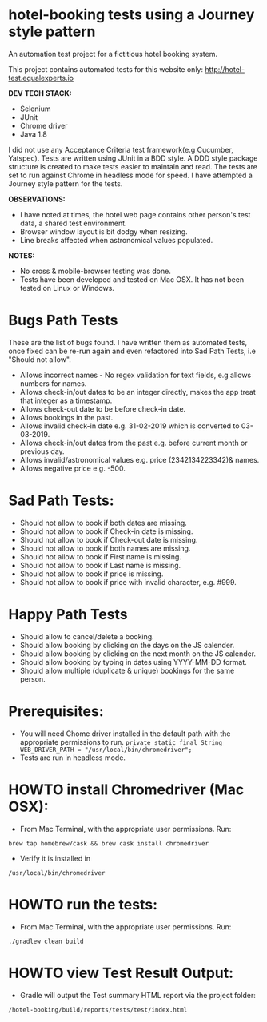 # hotel-booking tests using a Journey style pattern
An automation test project for a fictitious hotel booking system.

This project contains automated tests for this website only: http://hotel-test.equalexperts.io

**DEV TECH STACK:**

- Selenium
- JUnit
- Chrome driver
- Java 1.8
 
I did not use any Acceptance Criteria test framework(e.g Cucumber, Yatspec).
Tests are written using JUnit in a BDD style.
A DDD style package structure is created to make tests easier to maintain and read.
The tests are set to run against Chrome in headless mode for speed.
I have attempted a Journey style pattern for the tests. 

**OBSERVATIONS:**

- I have noted at times, the hotel web page contains other person's test data, a shared test environment.
- Browser window layout is bit dodgy when resizing.
- Line breaks affected when astronomical values populated.

**NOTES:**

- No cross & mobile-browser testing was done.
- Tests have been developed and tested on Mac OSX.  It has not been tested on Linux or Windows.

# Bugs Path Tests
These are the list of bugs found.  I have written them as automated tests, once fixed can be re-run again and even refactored into Sad Path Tests, i.e "Should not allow".

- Allows incorrect names - No regex validation for text fields, e.g allows numbers for names.
- Allows check-in/out dates to be an integer directly, makes the app treat that integer as a timestamp.
- Allows check-out date to be before check-in date.
- Allows bookings in the past.
- Allows invalid check-in date e.g. 31-02-2019 which is converted to 03-03-2019.
- Allows check-in/out dates from the past e.g. before current month or previous day.
- Allows invalid/astronomical values e.g. price (2342134223342)& names.
- Allows negative price e.g. -500.

# Sad Path Tests:
- Should not allow to book if both dates are missing. 
- Should not allow to book if Check-in date is missing.
- Should not allow to book if Check-out date is missing.
- Should not allow to book if both names are missing.
- Should not allow to book if First name is missing.
- Should not allow to book if Last name is missing.
- Should not allow to book if price is missing.
- Should not allow to book if price with invalid character, e.g. #999. 

# Happy Path Tests
- Should allow to cancel/delete a booking.
- Should allow booking by clicking on the days on the JS calender.
- Should allow booking by clicking on the next month on the JS calender.
- Should allow booking by typing in dates using YYYY-MM-DD format.
- Should allow multiple (duplicate & unique) bookings for the same person.

# Prerequisites:
- You will need Chome driver installed in the default path with the appropriate permissions to run.
`private static final String WEB_DRIVER_PATH = "/usr/local/bin/chromedriver";`
- Tests are run in headless mode.

# HOWTO install Chromedriver (Mac OSX):
- From Mac Terminal, with the appropriate user permissions. Run:

`brew tap homebrew/cask && brew cask install chromedriver`

- Verify it is installed in

`/usr/local/bin/chromedriver`

# HOWTO run the tests:
- From Mac Terminal, with the appropriate user permissions. Run:

`./gradlew clean build`

# HOWTO view Test Result Output:
- Gradle will output the Test summary HTML report via the project folder:

`/hotel-booking/build/reports/tests/test/index.html`